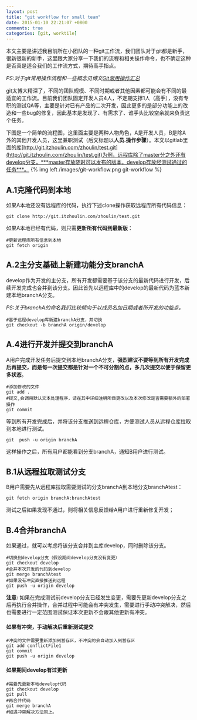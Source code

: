 ```yaml
---
layout: post
title: "git workflow for small team"
date: 2015-01-10 22:21:07 +0800
comments: true
categories: [git, worktile]
---
```

本文主要是讲述我目前所在小团队的一种git工作流，我们团队对于git都是新手，很新很新的新手，这里跟大家分享一下我们的流程和相关操作命令，也不确定这种是否真是适合我们的工作流方式，期待高手指点。

*PS:对于git常用操作流程和一些概念见博文[Git常用操作汇总](/blog/2014/11/09/gitchang-yong-cao-zuo-hui-zong/)*

git太博大精深了，不同的团队规模、不同时期或者其他因素都可能会有不同的最适宜的工作流。目前我们团队固定开发人员4人，不定期支撑1人（高手），没有专职的测试QA等，主要是针对已有产品的二次开发，因此更多的是部分功能上的改造和一些bug的修复，因此基本是发现了、有需求了、谁手头比较空余就来负责这个任务。

下图是一个简单的流程图，这里面主要是两种人物角色，A是开发人员，B是除A外的其他开发人员，这里兼职测试（后文标题以**人员.操作步骤**）。本文以gitlab里面的库[http://git.itzhoulin.com/zhoulin/test.git](http://git.itzhoulin.com/zhoulin/test.git)为例，远程库除了master分之外还有develop分支，***master存放随时可以发布的版本，develop存放经测试通过的任务***。
{% img left /images/git-workflow.png  git-workflow  %}

## A.1克隆代码到本地
如果A本地还没有远程库的代码，执行下述clone操作获取远程库所有代码信息：

    git clone http://git.itzhoulin.com/zhoulin/test.git
    
如果A本地已经有代码，则只需**更新所有代码到最新版**：
    
    #更新远程库所有信息到本地
    git fetch origin
    
## A.2主分支基础上新建功能分支branchA
develop作为开发的主分支，所有开发都需要基于该分支的最新代码进行开发，后续开发完成也合并到该分支。因此首先以远程库中的develop的最新代码为蓝本新建本地branchA分支。

*PS:关于branchA的命名我们比较倾向于以成员名加日期或者所开发的功能点。*

    #基于远程develop库新建branchA分支，并切换
    git checkout -b branchA origin/develop
    
## A.4进行开发并提交到branchA
A用户完成开发任务后提交到本地branchA分支，**强烈建议不要等到所有开发完成后再提交，而是每一次提交都是针对一个不可分割的点，多几次提交以便于保留更多状态**。
    
    #添加修改的文件
    git add .
    #提交,会调用默认文本处理程序，请在其中详细注明所做更改以及本次修改是否需要额外的部署操作
    git commit
    
等到所有开发完成后，并将该分支推送到远程仓库，方便测试人员从远程仓库拉取到本地进行测试。

    git  push -u origin branchA
    
这样操作之后，所有用户都能看到分支branchA，通知B用户进行测试。

## B.1从远程拉取测试分支
B用户需要先从远程库拉取需要测试的分支branchA到本地分支branchAtest：

    git fetch origin branchA:branchAtest
    
测试之后如果发现不通过，则将相关信息反馈给A用户进行重新修复开发；

## B.4合并branchA
如果通过，就可以考虑将该分支合并到主库develop，同时删除该分支。

    #切换到develop分支（假设期间develop分支没有变更）
    git checkout develop
    #合并本次开发的代码到develop
    git merge branchAtest
    #如果没有冲突直接推送到远程
    git push -u origin develop

**注意:**
如果在完成测试前develop分支已经发生变更，需要先更新develop分支之后再执行合并操作，合并过程中可能会有冲突发生，需要进行手动冲突解决，然后也需要进行一定范围测试保证本次更新不会跟其他更新有冲突。

#### 如果有冲突，手动解决后重新测试提交
    #冲突的文件需要重新添加到暂存区，不冲突的会自动加入到暂存区
    git add conflictFile1
    git commit
    git push -u origin develop
    
#### 如果期间develop有过更新
    #需要先更新本地develop代码
    git checkout develop
    git pull
    #再合并代码
    git merge branchA
    #如遇冲突解决方法同上。

    

